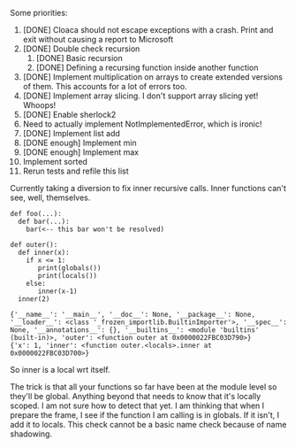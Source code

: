 Some priorities:

1. [DONE] Cloaca should not escape exceptions with a crash. Print and exit without causing a report to Microsoft
2. [DONE] Double check recursion
   1. [DONE] Basic recursion
   2. [DONE] Defining a recursing function inside another function
3. [DONE] Implement multiplication on arrays to create extended versions of them. This accounts for a lot of errors too.
4. [DONE] Implement array slicing. I don't support array slicing yet! Whoops!
5. [DONE] Enable sherlock2 
6. Need to actually implement NotImplementedError, which is ironic!
7. [DONE] Implement list add
8. [DONE enough] Implement min
9. [DONE enough] Implement max
10. Implement sorted
11. Rerun tests and refile this list


Currently taking a diversion to fix inner recursive calls. Inner functions can't see, well, themselves.
```
def foo(...):
  def bar(...):
    bar(<-- this bar won't be resolved)
```

```
def outer():
  def inner(x):
    if x <= 1:
       print(globals())
       print(locals())
    else:
       inner(x-1)
  inner(2)
```

```
{'__name__': '__main__', '__doc__': None, '__package__': None, '__loader__': <class '_frozen_importlib.BuiltinImporter'>, '__spec__': None, '__annotations__': {}, '__builtins__': <module 'builtins' (built-in)>, 'outer': <function outer at 0x0000022FBC03D790>}
{'x': 1, 'inner': <function outer.<locals>.inner at 0x0000022FBC03D700>}
```
So inner is a local wrt itself.

The trick is that all your functions so far have been at the module level so they'll be global. Anything beyond that needs to know that it's locally scoped. I am not sure how to detect that yet. I
am thinking that when I prepare the frame, I see if the function I am calling is in globals. If it isn't, I add it to locals. This check cannot be a basic name check because of name shadowing.
